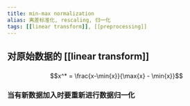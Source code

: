 ```yaml
---
title: min-max normalization
alias: 离差标准化, rescaling, 归一化
tags: [[linear transform]], [[preprocessing]]
---
```


## 对原始数据的 [[linear transform]]
###
$$x^* = \frac{x-\min{x}}{\max{x} - \min{x}}$$
### 当有新数据加入时要重新进行数据归一化